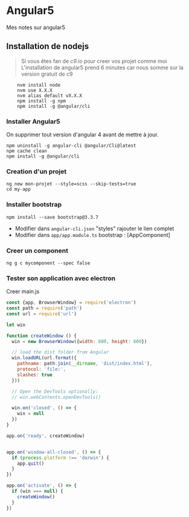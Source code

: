 # Angular5
Mes notes sur angular5

## Installation de nodejs

> Si vous êtes fan de *c9.io* pour creer vos projet comme moi
> L'installation de angular5 prend 6 minutes car nous somme sur la version gratuit de c9

```batch
    nvm install node
    nvm use X.X.X
    nvm alias default vX.X.X
    npm install -g npm
    npm install -g @angular/cli
```

### Installer Angular5

On supprimer tout version d'angular 4 avant de mettre à jour.

```batch
npm uninstall -g angular-cli @angular/Cli@latest
npm cache clean
npm install -g @angular/cli
```

### Creation d'un projet

```batch
ng new mon-projet --style=scss --skip-tests=true
cd my-app
```

### Installer bootstrap
```batch
npm install --save bootstrap@3.3.7
```
  - Modifier dans `angular-cli.json` "styles" rajouter le lien complet
  - Modifier dans `app/app.module.ts` bootstrap : [AppComponent]

### Creer un component
```batch
ng g c mycomponent --spec false
```
### Tester son application avec electron

Creer main.js

```javascript
const {app, BrowserWindow} = require('electron')
const path = require('path')
const url = require('url')

let win

function createWindow () {
  win = new BrowserWindow({width: 800, height: 600})

  // load the dist folder from Angular
  win.loadURL(url.format({
    pathname: path.join(__dirname, 'dist/index.html'),
    protocol: 'file:',
    slashes: true
  }))

  // Open the DevTools optionally:
  // win.webContents.openDevTools()

  win.on('closed', () => {
    win = null
  })
}

app.on('ready', createWindow)


app.on('window-all-closed', () => {
  if (process.platform !== 'darwin') {
    app.quit()
  }
})

app.on('activate', () => {
  if (win === null) {
    createWindow()
  }
})
```


